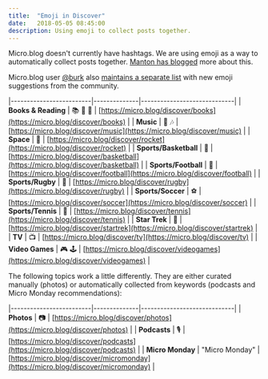 ```yaml
---
title:  "Emoji in Discover"
date:   2018-05-05 08:45:00
description: Using emoji to collect posts together.
---
```


Micro.blog doesn't currently have hashtags. We are using emoji as a way to automatically collect posts together. [Manton has blogged](https://www.manton.org/2018/01/books-on-micro-blog.html) more about this.

Micro.blog user [@burk](https://micro.blog/burk) also [maintains a separate list](https://burk.io/discover/) with new emoji suggestions from the community.

|-------------------------|--------------|-----------------------------|
| **Books & Reading**     | 📚 📖 🔖 | [https://micro.blog/discover/books](https://micro.blog/discover/books) |
| **Music**               | 🎵 🎶 | [https://micro.blog/discover/music](https://micro.blog/discover/music) |
| **Space**               | 🚀 | [https://micro.blog/discover/rocket](https://micro.blog/discover/rocket) |
| **Sports/Basketball**   | 🏀 | [https://micro.blog/discover/basketball](https://micro.blog/discover/basketball) |
| **Sports/Football**     | 🏈 | [https://micro.blog/discover/football](https://micro.blog/discover/football) |
| **Sports/Rugby**        | 🏉 | [https://micro.blog/discover/rugby](https://micro.blog/discover/rugby) |
| **Sports/Soccer**       | ⚽️ | [https://micro.blog/discover/soccer](https://micro.blog/discover/soccer) |
| **Sports/Tennis**       | 🎾 | [https://micro.blog/discover/tennis](https://micro.blog/discover/tennis) |
| **Star Trek**           | 🖖 | [https://micro.blog/discover/startrek](https://micro.blog/discover/startrek) |
| **TV**                  | 📺 | [https://micro.blog/discover/tv](https://micro.blog/discover/tv) |
| **Video Games**         | 🎮 🕹 | [https://micro.blog/discover/videogames](https://micro.blog/discover/videogames) |

The following topics work a little differently. They are either curated manually (photos) or automatically collected from keywords (podcasts and Micro Monday recommendations):

|-------------------------|--------------|-----------------------------|
| **Photos**              | 📷 | [https://micro.blog/discover/photos](https://micro.blog/discover/photos) |
| **Podcasts**            | 🎙️ | [https://micro.blog/discover/podcasts](https://micro.blog/discover/podcasts) |
| **Micro Monday**        | "Micro Monday"    | [https://micro.blog/discover/micromonday](https://micro.blog/discover/micromonday) |
